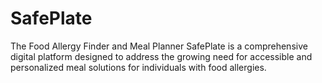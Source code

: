 # SafePlate
The Food Allergy Finder and Meal Planner SafePlate is a comprehensive digital platform designed to address the growing need for accessible and personalized meal solutions for individuals with food allergies.
